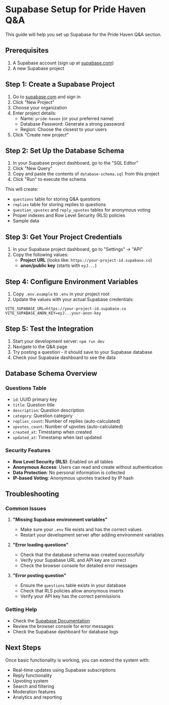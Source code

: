 # Supabase Setup for Pride Haven Q&A

This guide will help you set up Supabase for the Pride Haven Q&A section.

## Prerequisites

1. A Supabase account (sign up at [supabase.com](https://supabase.com))
2. A new Supabase project

## Step 1: Create a Supabase Project

1. Go to [supabase.com](https://supabase.com) and sign in
2. Click "New Project"
3. Choose your organization
4. Enter project details:
   - Name: `pride-haven` (or your preferred name)
   - Database Password: Generate a strong password
   - Region: Choose the closest to your users
5. Click "Create new project"

## Step 2: Set Up the Database Schema

1. In your Supabase project dashboard, go to the "SQL Editor"
2. Click "New Query"
3. Copy and paste the contents of `database-schema.sql` from this project
4. Click "Run" to execute the schema

This will create:
- `questions` table for storing Q&A questions
- `replies` table for storing replies to questions
- `question_upvotes` and `reply_upvotes` tables for anonymous voting
- Proper indexes and Row Level Security (RLS) policies
- Sample data

## Step 3: Get Your Project Credentials

1. In your Supabase project dashboard, go to "Settings" → "API"
2. Copy the following values:
   - **Project URL** (looks like: `https://your-project-id.supabase.co`)
   - **anon/public key** (starts with `eyJ...`)

## Step 4: Configure Environment Variables

1. Copy `.env.example` to `.env` in your project root
2. Update the values with your actual Supabase credentials:

```env
VITE_SUPABASE_URL=https://your-project-id.supabase.co
VITE_SUPABASE_ANON_KEY=eyJ...your-anon-key
```

## Step 5: Test the Integration

1. Start your development server: `npm run dev`
2. Navigate to the Q&A page
3. Try posting a question - it should save to your Supabase database
4. Check your Supabase dashboard to see the data

## Database Schema Overview

### Questions Table
- `id`: UUID primary key
- `title`: Question title
- `description`: Question description
- `category`: Question category
- `replies_count`: Number of replies (auto-calculated)
- `upvotes_count`: Number of upvotes (auto-calculated)
- `created_at`: Timestamp when created
- `updated_at`: Timestamp when last updated

### Security Features
- **Row Level Security (RLS)**: Enabled on all tables
- **Anonymous Access**: Users can read and create without authentication
- **Data Protection**: No personal information is collected
- **IP-based Voting**: Anonymous upvotes tracked by IP hash

## Troubleshooting

### Common Issues

1. **"Missing Supabase environment variables"**
   - Make sure your `.env` file exists and has the correct values
   - Restart your development server after adding environment variables

2. **"Error loading questions"**
   - Check that the database schema was created successfully
   - Verify your Supabase URL and API key are correct
   - Check the browser console for detailed error messages

3. **"Error posting question"**
   - Ensure the `questions` table exists in your database
   - Check that RLS policies allow anonymous inserts
   - Verify your API key has the correct permissions

### Getting Help

- Check the [Supabase Documentation](https://supabase.com/docs)
- Review the browser console for error messages
- Check the Supabase dashboard for database logs

## Next Steps

Once basic functionality is working, you can extend the system with:
- Real-time updates using Supabase subscriptions
- Reply functionality
- Upvoting system
- Search and filtering
- Moderation features
- Analytics and reporting

